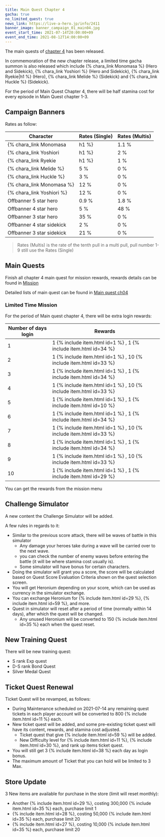 ```yaml
---
title: Main Quest Chapter 4
gacha: true
no_limited_quest: true
news_link: https://live-a-hero.jp/info/2411
banner_image: banner_campaign_01_main04.jpg 
event_start_time: 2021-07-14T20:00:00+09
event_end_time: 2021-08-12T14:00:00+09
---
```


The main quests of [chapter 4](/main_quests/chapter04/) has been released.

In commemoration of the new chapter release, a limited time gacha summon is also released which include {% chara_link Monomasa %} (Hero and Sidekick), {% chara_link Yoshiori %} (Hero and Sidekick), {% chara_link Ryekie|h1 %} (Hero), {% chara_link Melide %} (Sidekick) and {% chara_link Huckle %} (Sidekick).

For the period of Main Quest Chapter 4, there will be half stamina cost for every episode in Main Quest chapter 1-3.

## Campaign Banners

Rates as follow:

| Character                                                | Rates (Single) | Rates (Multis) |
|----------------------------------------------------------|----------------|----------------|
| {% chara_link Monomasa|h1 %}                             | 1.1 %            | 2.2 %            |
| {% chara_link Yoshiori|h1 %}                             | 2 %              | 32 %             |
| {% chara_link Ryekie|h1 %}                               | 1 %              | 16 %             |
| {% chara_link Melide %}                                  | 5 %              | 0 %              |
| {% chara_link Huckle %}                                  | 3 %              | 0 %              |
| {% chara_link Monomasa %}                                | 12 %             | 0 %              |
| {% chara_link Yoshiori %}                                | 12 %             | 0 %              |
| Offbanner 5 star hero                                    | 0.9 %            | 1.8 %            |
| Offbanner 4 star hero                                    | 5 %              | 48 %             |
| Offbanner 3 star hero                                    | 35 %             | 0 %              |
| Offbanner 4 star sidekick                                | 2 %              | 0 %              |
| Offbanner 3 star sidekick                                | 21 %             | 0 %              |

>Rates (Multis) is the rate of the tenth pull in a multi pull, pull number 1-9 still use the Rates (Single)

## Main Quests

Finish all chapter 4 main quest for mission rewards, rewards details can be found in [Mission](/guide/mission/#main-quest)

Detailed lists of main quest can be found in [Main quest ch04](/main_quests/chapter04/)

### Limited Time Mission

For the period of Main quest chapter 4, there will be extra login rewards:

| Number of days login  | Rewards      |
|----|----------------|
| 1  | 1 {% include item.html id=1 %} , 1 {% include item.html id=34 %}   |
| 2  | 1 {% include item.html id=1 %} , 10 {% include item.html id=33 %}  |
| 3  | 1 {% include item.html id=1 %} , 1 {% include item.html id=34 %}   |
| 4  | 1 {% include item.html id=1 %} , 10 {% include item.html id=33 %}  |
| 5  | 1 {% include item.html id=1 %} , 1 {% include item.html id=10 %}   |
| 6  | 1 {% include item.html id=1 %} , 1 {% include item.html id=34 %}   |
| 7  | 1 {% include item.html id=1 %} , 10 {% include item.html id=33 %}  |
| 8  | 1 {% include item.html id=1 %} , 1 {% include item.html id=34 %}   |
| 9  | 1 {% include item.html id=1 %} , 10 {% include item.html id=33 %}  |
| 10 | 1 {% include item.html id=1 %} , 1 {% include item.html id=29 %}  |

You can get the rewards from the mission menu

## Challenge Simulator

A new content the Challenge Simulator will be added.

A few rules in regards to it:
- Similar to the previous score attack, there will be waves of battle in this simulator
  - Any damage your heroes take during a wave will be carried over to the next wave.
  - you can check the number of enemy waves before entering the battle (it will be where stamina cost usually is).
  - Some simulator will have bonus for certain characters.
- Doing the simulator will grant you a score, the score will be calculated based on Quest Score Evaluation Criteria shown on the quest selection screen.
- You will get Heronium depending on your score, which can be used as currency in the simulator exchange.
- You can exchange Heronium for {% include item.html id=29 %}, {% include item.html id=59 %}, and more.
- Quest in simulator will reset after a period of time (normally within 14 days), after which the quest will be changed. 
  - Any unused Heronium will be converted to 150 {% include item.html id=35 %} each when the quest reset.

## New Training Quest

There will be new training quest:
- S rank Exp quest
- D-S rank Bond Quest
- Silver Medal Quest

## Ticket Quest Renewal

Ticket Quest will be revamped, as follows:
- During Maintenance scheduled on 2021-07-14 any remaining quest tickets in each player account will be converted to 800 {% include item.html id=11 %} each.
- New ticket quest will be added, and some pre-existing ticket quest will have its content, rewards, and stamina cost adjusted.
  - Ticket quest that give {% include item.html id=59 %} will be added.
  - New Difficulty level for {% include item.html id=11 %}, {% include item.html id=30 %}, and rank up items ticket quest.
- You will still get 3 {% include item.html id=38 %} each day as login bonus.
- The maximum amount of Ticket that you can hold will be limited to 3 Max.

## Store Update

3 New items are available for purchase in the store (limit will reset monthly):
- Another {% include item.html id=29 %}, costing 300,000 {% include item.html id=35 %} each, purchase limit 1
- {% include item.html id=28 %}, costing 50,000 {% include item.html id=35 %} each, purchase limit 20
- {% include item.html id=27 %}, costing 10,000 {% include item.html id=35 %} each, purchase limit 20

